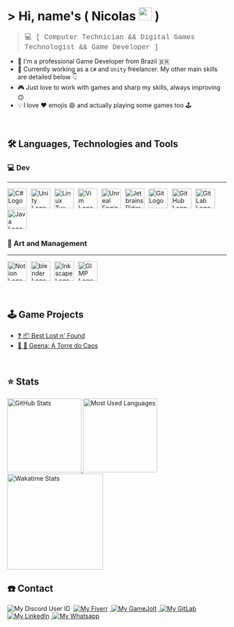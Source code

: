 # > Hi, name's ( Nicolas <img src="https://c.tenor.com/BlM254E365cAAAAi/sun-smiling.gif" width="30"> )

> <span style="font-size:16px; font-family:Courier"> :computer: [ Computer Technician && Digital Games Technologist && Game Developer ] </span>

- 🦸 I'm a professional Game Developer from Brazil 🇧🇷 <br>
- 🔨 Currently working as a `C#` and `Unity` freelancer. My other main skills are detailed below 👇 <br>
- 🎮 Just love to work with games and sharp my skills, always improving 🙃 <br>
- 💡 I love ❤️ emojis 😄 and actually playing some games too 🕹️

<br>

## :hammer_and_wrench: Languages, Technologies and Tools

### :computer: Dev
---

<p>
    <img alt="C# Logo" class="base-skill" src="https://cdn.jsdelivr.net/gh/devicons/devicon/icons/csharp/csharp-original.svg" style="height: 45px; margin-right: 5px;" height="45">
    <img alt="Unity Logo" class="base-skill" src="https://cdn4.iconfinder.com/data/icons/various-icons-2/476/Unity.png" style="height: 45px; margin-right: 5px;" height="45">
    <img alt="Linux Tux Logo" class="base-skill" src="https://img.icons8.com/color/240/000000/linux--v1.png" style="height: 45px; margin-right: 5px;" height="45">
    <img alt="Vim Logo" class="base-skill" src="https://img.icons8.com/external-tal-revivo-shadow-tal-revivo/240/000000/external-vim-a-highly-configurable-text-editor-for-efficiently-creating-and-changing-any-kind-of-text-logo-shadow-tal-revivo.png" style="height: 45px; margin-right: 5px;" height="45">
    <img alt="Unreal Engine Logo" class="base-skill" src="https://img.icons8.com/color/240/000000/unreal-engine.png" style="height: 45px; margin-right: 5px;" height="45">
    <img alt="Jetbrains Rider Logo" class="base-skill" src="https://resources.jetbrains.com/storage/products/company/brand/logos/Rider_icon.svg?_gl=1*1y5ya1z*_ga*MTIwNTgzMDkyMC4xNjM2NjQ1NzAz*_ga_V0XZL7QHEB*MTYzOTEwNjI1NC40LjAuMTYzOTEwNjI1Ni4w" style="height: 45px; margin-right: 5px;" height="45">
    <img alt="Git Logo" class="base-skill" src="https://cdn.jsdelivr.net/gh/devicons/devicon/icons/git/git-original.svg" style="height: 45px; margin-right: 5px;" height="45">
    <img alt="GitHub Logo" class="base-skill" src="https://img.icons8.com/color/240/000000/github--v1.png" style="height: 45px; margin-right: 5px;" height="45">
    <img alt="GitLab Logo" class="base-skill" src="https://cdn.jsdelivr.net/gh/devicons/devicon/icons/gitlab/gitlab-original.svg" style="height: 45px; margin-right: 5px;" height="45">
    <img alt="Java Logo" class="base-skill" src="https://cdn.jsdelivr.net/gh/devicons/devicon/icons/java/java-original.svg" style="height: 45px; margin-right: 5px;" height="45">
</p>

### :art: Art and Management
---

<p>
    <img alt="Notion Logo" class="base-skill" src="https://img.icons8.com/color/240/000000/notion--v1.png" style="height: 45px; margin-right: 5px;" height="45">
    <img alt="blender Logo" class="base-skill" src="https://img.icons8.com/color/240/000000/blender-3d.png" style="height: 45px; margin-right: 5px;" height="45">
    <img alt="Inkscape Logo" class="base-skill" src="https://img.icons8.com/color/240/000000/inkscape.png" style="height: 45px; margin-right: 5px;" height="45">
    <img alt="GIMP Logo" class="base-skill" src="https://img.icons8.com/color/240/000000/gimp.png" style="height: 45px; margin-right: 5px;" height="45">
</p>

<br>

## :joystick: Game Projects

- [:question: :package: Best Lost n' Found][best_lost_n_found-gamejolt_link]
- [:volcano: :tokyo_tower: Geena: A Torre do Caos][geena-gamejolt_link]

<br>

## :star: Stats

<a href="https://github.com/anuraghazra/github-readme-stats">
    <img alt="GitHub Stats" class="base-stat" src="https://github-readme-stats.vercel.app/api?username=niscolas&count_private=true&custom_title=GitHub Stats&show_icons=true&theme=tokyonight" style="height: 170px;" height="170">
</a>
<a href="https://github.com/anuraghazra/github-readme-stats">
    <img alt="Most Used Languages" class="base-stat" src="https://github-readme-stats.vercel.app/api/top-langs/?username=niscolas&hide=java&layout=compact&theme=tokyonight" style="height: 170px;" height="170">
</a>
<a href="https://github.com/anuraghazra/github-readme-stats">
    <img alt="Wakatime Stats" class="base-stat wakatime-stat" src="https://github-readme-stats.vercel.app/api/wakatime?username=niscolas&theme=tokyonight" style="height: 220px;" height="220">
</a>

<br>

## :telephone: Contact

<p>
    <img alt="My Discord User ID" class="base-contact-badge" src="https://img.shields.io/badge/Discord-niscolas_0609-565B65?style=for-the-badge&labelColor=5865F2&logo=discord&logoColor=white" style="margin-right: 4px;">
    <a href="https://www.fiverr.com/pajamaunicorns">
        <img alt="My Fiverr" class="base-contact-badge" src="https://img.shields.io/badge/Fiverr-1DBF73?style=for-the-badge&logo=fiverr&logoColor=white" style="margin-right: 4px;">
    </a>
    <a href="https://gamejolt.com/@Bitten-Sweet">
        <img alt="My GameJolt" class="base-contact-badge" src="https://img.shields.io/badge/GameJolt-2F7F6F?style=for-the-badge&logo=gamejolt&logoColor=white" style="margin-right: 4px;">
    </a>
    <a href="https://gitlab.com/niscolas">
        <img alt="My GitLab" class="base-contact-badge" src="https://img.shields.io/badge/GitLab-330F63?style=for-the-badge&logo=gitlab&logoColor=white" style="margin-right: 4px;">
    </a>
    <a href="https://www.linkedin.com/in/niscolas">
        <img alt="My LinkedIn" class="base-contact-badge" src="https://img.shields.io/badge/LinkedIn-0077B5?style=for-the-badge&logo=linkedin&logoColor=white" style="margin-right: 4px;">
    </a>
    <a href="https://wa.me/5531988598280">
        <img alt="My Whatsapp" class="base-contact-badge" src="https://img.shields.io/badge/WhatsApp-25D366?style=for-the-badge&logo=whatsapp&logoColor=white" style="margin-right: 4px;">
    </a>
</p>

[best_lost_n_found-gamejolt_link]: https://gamejolt.com/games/bestlostnfound/604915
[geena-gamejolt_link]: https://gamejolt.com/games/geena/604636


